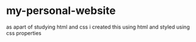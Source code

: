 # my-personal-website
as apart of studying html and css i created this using html and styled using css properties
